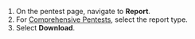1. On the pentest page, navigate to **Report**.
1. For [Comprehensive Pentests](/getting-started/glossary/#comprehensive-pentest), select the report type.
1. Select **Download**.